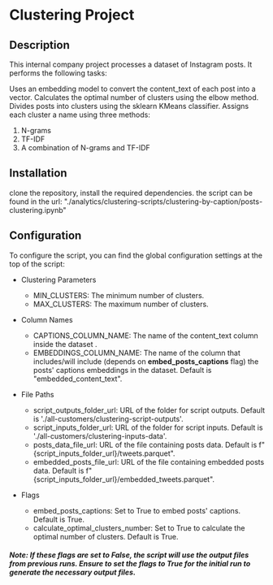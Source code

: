 # Clustering Project
## Description
This internal company project processes a dataset of Instagram posts. It performs the following tasks:

Uses an embedding model to convert the content_text of each post into a vector.
Calculates the optimal number of clusters using the elbow method.
Divides posts into clusters using the sklearn KMeans classifier.
Assigns each cluster a name using three methods:
1. N-grams
2. TF-IDF
3. A combination of N-grams and TF-IDF

## Installation
clone the repository, install the required dependencies.
the script can be found in the url: "./analytics/clustering-scripts/clustering-by-caption/posts-clustering.ipynb"

## Configuration
To configure the script, you can find the global configuration settings at the top of the script:

* Clustering Parameters

  * MIN_CLUSTERS: The minimum number of clusters.
  * MAX_CLUSTERS: The maximum number of clusters.
* Column Names

  * CAPTIONS_COLUMN_NAME: The name of the content_text column inside the dataset . 
  * EMBEDDINGS_COLUMN_NAME: The name of the column that includes/will include (depends on <b>embed_posts_captions</b> flag) the posts' captions embeddings in the dataset. Default is "embedded_content_text".
* File Paths

  * script_outputs_folder_url: URL of the folder for script outputs. Default is './all-customers/clustering-script-outputs'.
  * script_inputs_folder_url: URL of the folder for script inputs. Default is './all-customers/clustering-inputs-data'.
  * posts_data_file_url: URL of the file containing posts data. Default is f"{script_inputs_folder_url}/tweets.parquet".
  * embedded_posts_file_url: URL of the file containing embedded posts data. Default is f"{script_inputs_folder_url}/embedded_tweets.parquet".
* Flags

  * embed_posts_captions: Set to True to embed posts' captions. Default is True.
  * calculate_optimal_clusters_number: Set to True to calculate the optimal number of clusters. Default is True.
##### Note: If these flags are set to False, the script will use the output files from previous runs. Ensure to set the flags to True for the initial run to generate the necessary output files.
